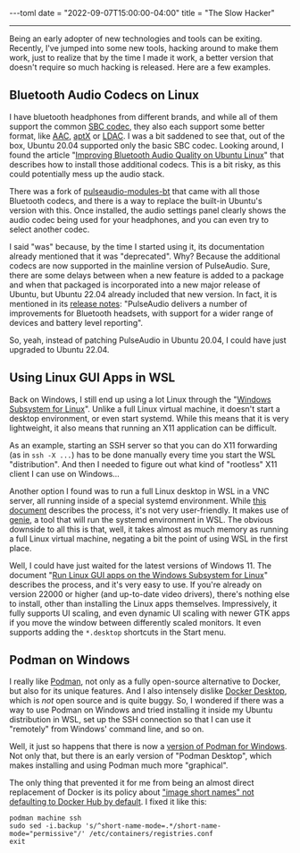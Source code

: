 ---toml
date = "2022-09-07T15:00:00-04:00"
title = "The Slow Hacker"

---

Being an early adopter of new technologies and tools can be exiting. Recently, I've jumped into some new tools, hacking around to make them work, just to realize that by the time I made it work, a better version that doesn't require so much hacking is released. Here are a few examples.

## Bluetooth Audio Codecs on Linux

I have bluetooth headphones from different brands, and while all of them support the common [SBC codec](https://en.wikipedia.org/wiki/SBC_%28codec%29), they also each support some better format, like [AAC](https://en.wikipedia.org/wiki/Advanced_Audio_Coding), [aptX](https://en.wikipedia.org/wiki/AptX) or [LDAC](https://en.wikipedia.org/wiki/LDAC_%28codec%29). I was a bit saddened to see that, out of the box, Ubuntu 20.04 supported only the basic SBC codec. Looking around, I found the article "[Improving Bluetooth Audio Quality on Ubuntu Linux](https://kn100.me/improving-bluetooth-audio-linux/)" that describes how to install those additional codecs. This is a bit risky, as this could potentially mess up the audio stack.

There was a fork of [pulseaudio-modules-bt](https://github.com/EHfive/pulseaudio-modules-bt) that came with all those Bluetooth codecs, and there is a way to replace the built-in Ubuntu's version with this. Once installed, the audio settings panel clearly shows the audio codec being used for your headphones, and you can even try to select another codec.

I said "was" because, by the time I started using it, its documentation already mentioned that it was "deprecated". Why? Because the additional codecs are now supported in the mainline version of PulseAudio. Sure, there are some delays between when a new feature is added to a package and when that packaged is incorporated into a new major release of Ubuntu, but Ubuntu 22.04 already included that new version. In fact, it is mentioned in its [release notes](https://ubuntu.com/blog/ubuntu-22-04-lts-whats-new-linux-desktop): "PulseAudio delivers a number of improvements for Bluetooth headsets, with support for a wider range of devices and battery level reporting".

So, yeah, instead of patching PulseAudio in Ubuntu 20.04, I could have just upgraded to Ubuntu 22.04.

## Using Linux GUI Apps in WSL

Back on Windows, I still end up using a lot Linux through the "[Windows Subsystem for Linux](https://docs.microsoft.com/en-us/windows/wsl/)". Unlike a full Linux virtual machine, it doesn't start a desktop environment, or even start systemd. While this means that it is very lightweight, it also means that running an X11 application can be difficult.

As an example, starting an SSH server so that you can do X11 forwarding (as in `ssh -X ...`) has to be done manually every time you start the WSL "distribution". And then I needed to figure out what kind of "rootless" X11 client I can use on Windows...

Another option I found was to run a full Linux desktop in WSL in a VNC server, all running inside of a special systemd environment. While [this document](https://gist.github.com/tdcosta100/385636cbae39fc8cd0937139e87b1c74) describes the process, it's not very user-friendly. It makes use of [genie](https://github.com/arkane-systems/genie), a tool that will run the systemd environment in WSL. The obvious downside to all this is that, well, it takes almost as much memory as running a full Linux virtual machine, negating a bit the point of using WSL in the first place.

Well, I could have just waited for the latest versions of Windows 11. The document "[Run Linux GUI apps on the Windows Subsystem for Linux](https://docs.microsoft.com/en-us/windows/wsl/tutorials/gui-apps)" describes the process, and it's very easy to use. If you're already on version 22000 or higher (and up-to-date video drivers), there's nothing else to install, other than installing the Linux apps themselves. Impressively, it fully supports UI scaling, and even dynamic UI scaling with newer GTK apps if you move the window between differently scaled monitors. It even supports adding the `*.desktop` shortcuts in the Start menu.

## Podman on Windows

I really like [Podman](https://podman.io/), not only as a fully open-source alternative to Docker, but also for its unique features. And I also intensely dislike [Docker Desktop](https://www.docker.com/products/docker-desktop/), which is *not* open source and is quite buggy. So, I wondered if there was a way to use Podman on Windows and tried installing it inside my Ubuntu distribution in WSL, set up the SSH connection so that I can use it "remotely" from Windows' command line, and so on.

Well, it just so happens that there is now a [version of Podman for Windows](https://www.redhat.com/sysadmin/run-podman-windows). Not only that, but there is an early version of "Podman Desktop", which makes installing and using Podman much more "graphical".

The only thing that prevented it for me from being an almost direct replacement of Docker is its policy about ["image short names" not defaulting to Docker Hub by default](https://www.redhat.com/sysadmin/container-image-short-names). I fixed it like this:

```
podman machine ssh
sudo sed -i.backup 's/^short-name-mode=.*/short-name-mode="permissive"/' /etc/containers/registries.conf
exit
```
